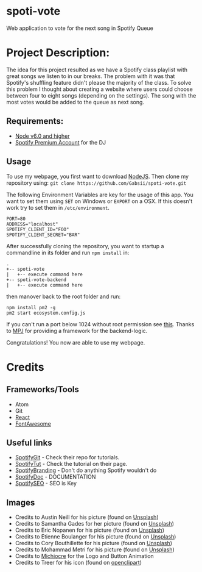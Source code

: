 # spoti-vote
Web application to vote for the next song in Spotify Queue

# Project Description:

The idea for this project resulted as we have a Spotify class playlist with great songs we listen to in our breaks.
The problem with it was that Spotify's shuffling feature didn't please the majority of the class.
To solve this problem I thought about creating a website where users could choose between four to eight songs (depending on the settings). The song with the most votes would be added to the queue as next song.

## Requirements:
* [Node v6.0 and higher](https://nodejs.org/en/)
* [Spotify Premium Account](https://www.spotify.com/at/) for the DJ

## Usage

To use my webpage, you first want to download [NodeJS](https://nodejs.org/en/).
Then clone my repository using:
`git clone https://github.com/Gabsii/spoti-vote.git`

The following Environment Variables are key for the usage of this app. You want to set them using `SET` on Windows or `EXPORT` on a OSX. If this doesn't work try to set them in `/etc/environment`.

`PORT=80`\
`ADDRESS="localhost"`\
`SPOTIFY_CLIENT_ID="FOO"`\
`SPOTIFY_CLIENT_SECRET="BAR"`

After successfully cloning the repository, you want to startup a commandline in its folder and run `npm install` in:

`.`\
`+-- spoti-vote`\
`|   +-- execute command here`\
`+-- spoti-vote-backend`\
`|   +-- execute command here`

then manover back to the root folder and run:

`npm install pm2 -g`\
`pm2 start ecosystem.config.js`

If you can't run a port below 1024 without root permission see [this](http://pm2.keymetrics.io/docs/usage/specifics/).
Thanks to [MPJ](https://github.com/mpj/oauth-bridge-template) for providing a framework for the backend-logic.

Congratulations! You now are able to use my webpage.

# Credits

## Frameworks/Tools
* Atom
* Git
* [React](https://reactjs.org/)
* [FontAwesome](https://fontawesome.com/)

## Useful links

* [SpotifyGit](https://github.com/spotify/web-api-auth-examples) - Check their repo for tutorials.
* [SpotifyTut](https://developer.spotify.com/web-api/tutorial/) - Check the tutorial on their page.
* [SpotifyBranding](https://beta.developer.spotify.com/branding-guidelines/) - Don't do anything Spotify wouldn't do
* [SpotifyDoc](https://beta.developer.spotify.com/console/) - DOCUMENTATION
* [SpotifySEO](https://beta.developer.spotify.com/dashboard/applications) - SEO is Key

## Images

* Credits to Austin Neill for his picture (found on [Unsplash](https://unsplash.com))
* Credits to Samantha Gades for her picture (found on [Unsplash](https://unsplash.com))
* Credits to Eric Nopanen for his picture (found on [Unsplash](https://unsplash.com))
* Credits to Etienne Boulanger for his picture (found on [Unsplash](https://unsplash.com))
* Credits to Cory Bouthillette for his picture (found on [Unsplash](https://unsplash.com))
* Credits to Mohammad Metri for his picture (found on [Unsplash](https://unsplash.com))
* Credits to [Michiocre](https://github.com/Michiocre) for the Logo and Button Animation
* Credits to Treer for his icon (found on [openclipart](https://openclipart.org/detail/247324/abstract-user-icon-1))
